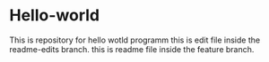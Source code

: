 # Hello-world
This is repository for hello wotld programm
this is edit file inside the readme-edits branch.
this is readme file inside the feature branch.
